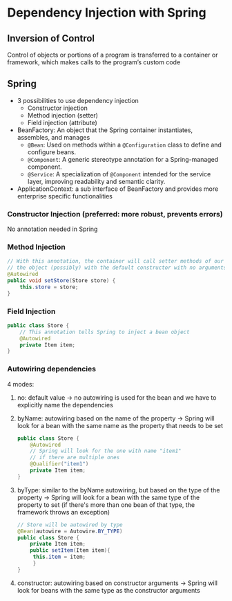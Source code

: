 # Dependency Injection with Spring

## Inversion of Control

Control of objects or portions of a program is transferred to a container or framework, which makes calls to the program’s custom code

## Spring

- 3 possibilities to use dependency injection
  - Constructor injection
  - Method injection (setter)
  - Field injection (attribute)
- BeanFactory: An object that the Spring container instantiates, assembles, and manages
  - `@Bean`: Used on methods within a `@Configuration` class to define and configure beans.
  - `@Component`: A generic stereotype annotation for a Spring-managed component.
  - `@Service`: A specialization of `@Component` intended for the service layer, improving readability and semantic clarity.
- ApplicationContext: a sub interface of BeanFactory and provides more
  enterprise specific functionalities

### Constructor Injection (preferred: more robust, prevents errors)

No annotation needed in Spring

### Method Injection

```java
// With this annotation, the container will call setter methods of our Bean class, after instantiating
// the object (possibly) with the default constructor with no arguments)
@Autowired
public void setStore(Store store) {
    this.store = store;
}
```

### Field Injection

```java
public class Store {
    // This annotation tells Spring to inject a bean object
    @Autowired
    private Item item;
}
```

### Autowiring dependencies

4 modes:

1. no: default value → no autowiring is used for the bean and we have to explicitly
   name the dependencies
2. byName: autowiring based on the name of the property → Spring will look for a bean
   with the same name as the property that needs to be set

   ```java
   public class Store {
       @Autowired
       // Spring will look for the one with name "item1"
       // if there are multiple ones
       @Qualifier("item1")
       private Item item;
   }
   ```

3. byType: similar to the byName autowiring, but based on the type of the property
   → Spring will look for a bean with the same type of the property to set
   (if there's more than one bean of that type, the framework throws an exception)

   ```java
   // Store will be autowired by type
   @Bean(autowire = Autowire.BY_TYPE)
   public class Store {
       private Item item;
       public setItem(Item item){
        this.item = item;
        }
   }
   ```

4. constructor: autowiring based on constructor arguments → Spring will look for
   beans with the same type as the constructor arguments
